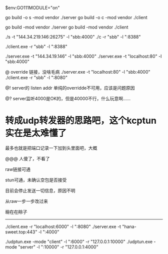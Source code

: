$env:GO111MODULE="on"

go build -o s -mod vendor ./server
go build -o c -mod vendor ./client

go build  -mod vendor ./server
go build  -mod vendor ./client

./s -t "144.34.219.146:26275" -l "sbb:4000"
./c -r "sbb" -l ":8388"


./client.exe  -r "sbb" -l ":8388"

./server.exe -t "144.34.19.146" -l "sbb:4000"
./server.exe -t "localhost:80" -l "sbb:4000"


@ override 链接，没啥毛病
./server.exe -t "localhost:80" -l "sbb:4000"
./client.exe  -r "sbb" -l ":8080"

@!  server的 listen addr 单纯的overridde不可用，应该是问题原因

@?  server监听4000是OK的，但是40000不行，什么玩意啊……


# 转成udp转发器的思路吧，这个kcptun实在是太难懂了
最多也就是把端口记录一下加到头里面吧，大概


@@@ 
人傻了，不看了

raw链接可通

stun可通，未确认空包是否接受

目前会停止发送一切信息，原因不明

从raw一步一步改过来

~~现在在除了~~

----

./client.exe  -r "localhost:6000" -l ":8080"
./server.exe -t "hana-sweet.top:443" -l ":4000"

./udptun.exe -mode "client" -l ":6000" -r "127.0.0.1:10000"
./udptun.exe -mode "server" -l ":10000" -r "127.0.0.1:4000"